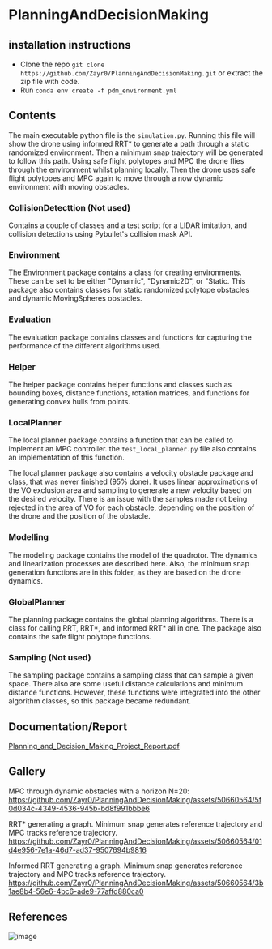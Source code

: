 # PlanningAndDecisionMaking

## installation instructions
* Clone the repo `git clone https://github.com/Zayr0/PlanningAndDecisionMaking.git` or extract the zip file with code.
* Run `conda env create -f pdm_environment.yml`


## Contents
The main executable python file is the `simulation.py`. 
Running this file will show the drone using informed RRT* to generate a path through a static randomized environment.
Then a minimum snap trajectory will be generated to follow this path. 
Using safe flight polytopes and MPC the drone flies through the environment whilst planning locally.
Then the drone uses safe flight polytopes and MPC again to move through a now dynamic environment with moving obstacles.

### CollisionDetecttion (Not used)
Contains a couple of classes and a test script for a LIDAR imitation, and collision detections using Pybullet's collision mask API.

### Environment
The Environment package contains a class for creating environments. 
These can be set to be either "Dynamic", "Dynamic2D", or "Static. 
This package also contains classes for static randomized polytope obstacles and dynamic MovingSpheres obstacles.

### Evaluation
The evaluation package contains classes and functions for capturing the performance of the different algorithms used.

### Helper
The helper package contains helper functions and classes such as bounding boxes, distance functions, rotation matrices, and functions for generating convex hulls from points.

### LocalPlanner
The local planner package contains a function that can be called to implement an MPC controller.
the `test_local_planner.py` file also contains an implementation of this function.

The local planner package also contains a velocity obstacle package and class, that was never finished (95% done).
It uses linear approximations of the VO exclusion area and sampling to generate a new velocity based on the desired velocity.
There is an issue with the samples made not being rejected in the area of VO for each obstacle, depending on the position of the drone and the position of the obstacle.

### Modelling
The modeling package contains the model of the quadrotor. The dynamics and linearization processes are described here.
Also, the minimum snap generation functions are in this folder, as they are based on the drone dynamics.

### GlobalPlanner
The planning package contains the global planning algorithms.
There is a class for calling RRT, RRT*, and informed RRT* all in one. 
The package also contains the safe flight polytope functions.

### Sampling (Not used)
The sampling package contains a sampling class that can sample a given space. 
There also are some useful distance calculations and minimum distance functions.
However, these functions were integrated into the other algorithm classes, so this package became redundant.

## Documentation/Report
[Planning_and_Decision_Making_Project_Report.pdf](https://github.com/Zayr0/PlanningAndDecisionMaking/files/13941779/Planning_and_Decision_Making_Project_Report.pdf)


## Gallery
MPC through dynamic obstacles with a horizon N=20:
https://github.com/Zayr0/PlanningAndDecisionMaking/assets/50660564/5f0d034c-4349-4536-945b-bd8f991bbbe6

RRT* generating a graph. Minimum snap generates reference trajectory and MPC tracks reference trajectory.
https://github.com/Zayr0/PlanningAndDecisionMaking/assets/50660564/01d4e956-7e1a-46d7-ad37-9507694b9816

Informed RRT generating a graph. Minimum snap generates reference trajectory and MPC tracks reference trajectory.
https://github.com/Zayr0/PlanningAndDecisionMaking/assets/50660564/3b1ae8b4-56e6-4bc6-ade9-77affd880ca0

## References
![image](https://github.com/Zayr0/PlanningAndDecisionMaking/assets/50660564/40123d73-e824-47e6-a00a-f22d5620f7f1)


